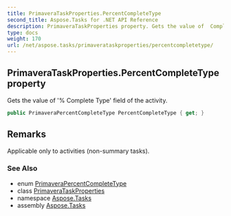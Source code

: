 ```yaml
---
title: PrimaveraTaskProperties.PercentCompleteType
second_title: Aspose.Tasks for .NET API Reference
description: PrimaveraTaskProperties property. Gets the value of  Complete Type field of the activity
type: docs
weight: 170
url: /net/aspose.tasks/primaverataskproperties/percentcompletetype/
---
```

## PrimaveraTaskProperties.PercentCompleteType property

Gets the value of '% Complete Type' field of the activity.

```csharp
public PrimaveraPercentCompleteType PercentCompleteType { get; }
```

## Remarks

Applicable only to activities (non-summary tasks).

### See Also

* enum [PrimaveraPercentCompleteType](../../../aspose.tasks.primavera/primaverapercentcompletetype/)
* class [PrimaveraTaskProperties](../)
* namespace [Aspose.Tasks](../../primaverataskproperties/)
* assembly [Aspose.Tasks](../../../)


